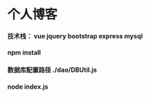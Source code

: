 # 个人博客

#### 技术栈： vue jquery bootstrap express mysql

#### npm install

#### 数据库配置路径 ./dao/DBUtil.js

#### node index.js
